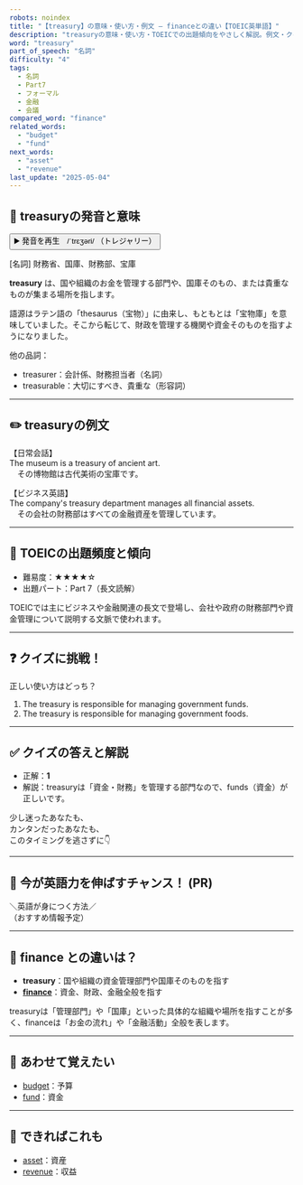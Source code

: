```yaml
---
robots: noindex
title: "【treasury】の意味・使い方・例文 ― financeとの違い【TOEIC英単語】"
description: "treasuryの意味・使い方・TOEICでの出題傾向をやさしく解説。例文・クイズ付きでfinanceとの違いもわかりやすく学べます。"
word: "treasury"
part_of_speech: "名詞"
difficulty: "4"
tags:
  - 名詞
  - Part7
  - フォーマル
  - 金融
  - 会議
compared_word: "finance"
related_words:
  - "budget"
  - "fund"
next_words:
  - "asset"
  - "revenue"
last_update: "2025-05-04"
---
```


## 🔰 treasuryの発音と意味

<button class="play-audio" onclick="playTTS('treasury')">
  <span class="play-audio-main">
    ▶️ 発音を再生　/ˈtrɛʒəri/
  </span>
  <span class="play-audio-sub">
    （トレジャリー）
  </span>
</button>

[名詞] 財務省、国庫、財務部、宝庫

**treasury** は、国や組織のお金を管理する部門や、国庫そのもの、または貴重なものが集まる場所を指します。

語源はラテン語の「thesaurus（宝物）」に由来し、もともとは「宝物庫」を意味していました。そこから転じて、財政を管理する機関や資金そのものを指すようになりました。

他の品詞：  
- treasurer：会計係、財務担当者（名詞）
- treasurable：大切にすべき、貴重な（形容詞）

---

## ✏️ treasuryの例文

【日常会話】  
The museum is a treasury of ancient art.  
　その博物館は古代美術の宝庫です。

【ビジネス英語】  
The company's treasury department manages all financial assets.  
　その会社の財務部はすべての金融資産を管理しています。

---

## 🎯 TOEICの出題頻度と傾向

- 難易度：★★★★☆
- 出題パート：Part 7（長文読解）

TOEICでは主にビジネスや金融関連の長文で登場し、会社や政府の財務部門や資金管理について説明する文脈で使われます。

---

## ❓ クイズに挑戦！

正しい使い方はどっち？

1. The treasury is responsible for managing government funds.  
2. The treasury is responsible for managing government foods.

---

## ✅ クイズの答えと解説

- 正解：**1**
- 解説：treasuryは「資金・財務」を管理する部門なので、funds（資金）が正しいです。

少し迷ったあなたも、  
カンタンだったあなたも、  
このタイミングを逃さずに👇️

---

## 🚀 今が英語力を伸ばすチャンス！ (PR)

<div class="info-center">
＼英語が身につく方法／<br>  
（おすすめ情報予定）
</div>

---

## 🤔  finance との違いは？

- **treasury**：国や組織の資金管理部門や国庫そのものを指す
- **[finance](/word/finance)**：資金、財政、金融全般を指す

treasuryは「管理部門」や「国庫」といった具体的な組織や場所を指すことが多く、financeは「お金の流れ」や「金融活動」全般を表します。

---

## 🧩 あわせて覚えたい

- [budget](/word/budget)：予算
- [fund](/word/fund)：資金

---

## 📖 できればこれも

- [asset](/word/asset)：資産
- [revenue](/word/revenue)：収益

<!-- cvid: aid09_bid00 -->
